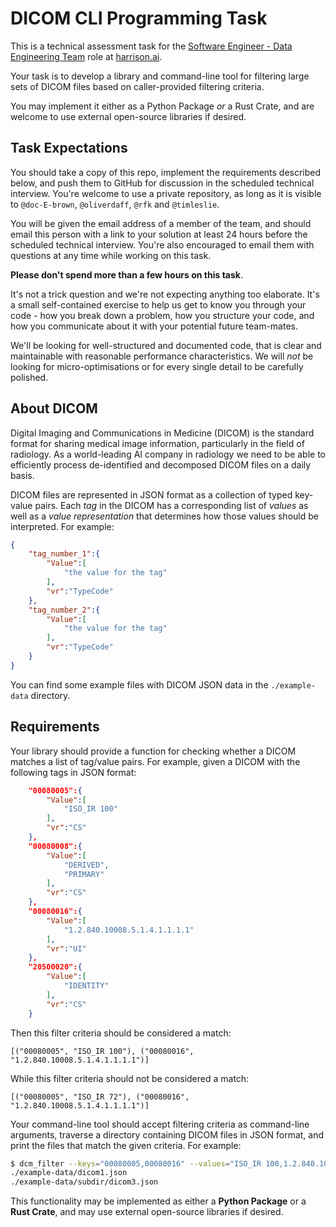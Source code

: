 # DICOM CLI Programming Task

This is a technical assessment task for the [Software Engineer - Data Engineering Team](
https://jobs.lever.co/harrison/3fa6cc4e-acd4-4e82-9ba0-224524cb4c6a) role at [harrison.ai](
https://harrison.ai).

Your task is to develop a library and command-line tool for filtering large sets of DICOM files based
on caller-provided filtering criteria.

You may implement it either as a Python Package *or* a Rust Crate, and are welcome to use external
open-source libraries if desired.


## Task Expectations

You should take a copy of this repo, implement the requirements described below, and push them to GitHub
for discussion in the scheduled technical interview. You're welcome to use a private repository, as
long as it is visible to `@doc-E-brown`, `@oliverdaff`, `@rfk` and `@timleslie`.

You will be given the email address of a member of the team, and should email this person with a link to your
solution at least 24 hours before the scheduled technical interview. You're also encouraged to email them with
questions at any time while working on this task.

**Please don't spend more than a few hours on this task**.

It's not a trick question and we're not expecting anything too elaborate. It's a small self-contained exercise to
help us get to know you through your code - how you break down a problem, how you structure your code, and how you
communicate about it with your potential future team-mates.

We'll be looking for well-structured and documented code, that is clear and maintainable with reasonable
performance characteristics. We will *not* be looking for micro-optimisations or for every single detail to be
carefully polished.

## About DICOM

Digital Imaging and Communications in Medicine (DICOM) is the standard format for sharing medical image information,
particularly in the field of radiology. As a world-leading AI company in radiology we need to be able to efficiently
process de-identified and decomposed DICOM files on a daily basis.

DICOM files are represented in JSON format as a collection of typed key-value pairs. Each *tag* in the DICOM has a
corresponding list of *values* as well as a *value representation* that determines how those values should be
interpreted. For example:

```json
{
    "tag_number_1":{
        "Value":[
            "the value for the tag"
        ],
        "vr":"TypeCode"
    },
    "tag_number_2":{
        "Value":[
            "the value for the tag"
        ],
        "vr":"TypeCode"
    }
}
```

You can find some example files with DICOM JSON data in the `./example-data` directory.

## Requirements

Your library should provide a function for checking whether a DICOM matches a list of tag/value pairs. For example,
given a DICOM with the following tags in JSON format:

```json
    "00080005":{
        "Value":[
            "ISO_IR 100"
        ],
        "vr":"CS"
    },
    "00080008":{
        "Value":[
            "DERIVED",
            "PRIMARY"
        ],
        "vr":"CS"
    },
    "00080016":{
        "Value":[
            "1.2.840.10008.5.1.4.1.1.1.1"
        ],
        "vr":"UI"
    },
    "20500020":{
        "Value":[
            "IDENTITY"
        ],
        "vr":"CS"
    }
```

Then this filter criteria should be considered a match:

```
[("00080005", "ISO_IR 100"), ("00080016", "1.2.840.10008.5.1.4.1.1.1.1")]
```

While this filter criteria should not be considered a match:

```
[("00080005", "ISO_IR 72"), ("00080016", "1.2.840.10008.5.1.4.1.1.1.1")]
```

Your command-line tool should accept filtering criteria as command-line arguments, traverse a directory
containing DICOM files in JSON format, and print the files that match the given criteria. For example:

```bash
$ dcm_filter --keys="00080005,00080016" --values="ISO_IR 100,1.2.840.10008.5.1.4.1.1.1.1" ./example-data/
./example-data/dicom1.json
./example-data/subdir/dicom3.json
```

This functionality may be implemented as either a **Python Package** or a **Rust Crate**, and may use external
open-source libraries if desired.
